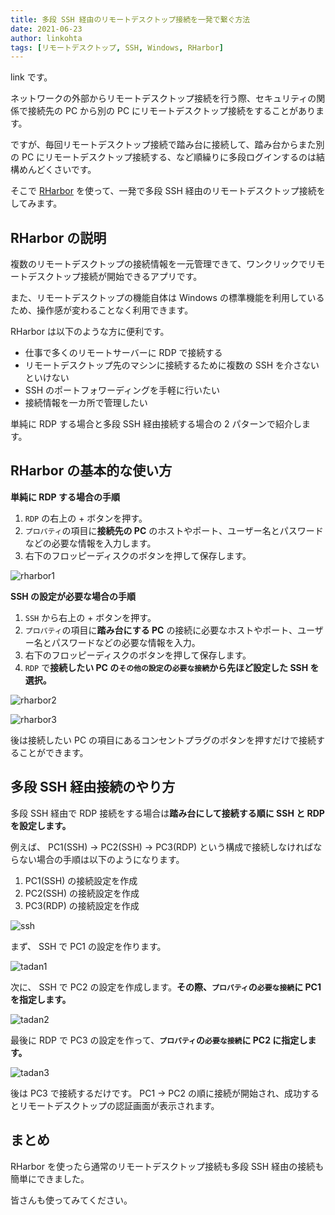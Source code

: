 ```yaml
---
title: 多段 SSH 経由のリモートデスクトップ接続を一発で繋ぐ方法
date: 2021-06-23
author: linkohta
tags: [リモートデスクトップ, SSH, Windows, RHarbor]
---
```


link です。

ネットワークの外部からリモートデスクトップ接続を行う際、セキュリティの関係で接続先の PC から別の PC にリモートデスクトップ接続をすることがあります。

ですが、毎回リモートデスクトップ接続で踏み台に接続して、踏み台からまた別の PC にリモートデスクトップ接続する、など順繰りに多段ログインするのは結構めんどくさいです。

そこで [RHarbor](https://kenzauros.github.io/rharbor/index.ja.html) を使って、一発で多段 SSH 経由のリモートデスクトップ接続をしてみます。

## RHarbor の説明

複数のリモートデスクトップの接続情報を一元管理できて、ワンクリックでリモートデスクトップ接続が開始できるアプリです。

また、リモートデスクトップの機能自体は Windows の標準機能を利用しているため、操作感が変わることなく利用できます。

RHarbor は以下のような方に便利です。

- 仕事で多くのリモートサーバーに RDP で接続する
- リモートデスクトップ先のマシンに接続するために複数の SSH を介さないといけない
- SSH のポートフォワーディングを手軽に行いたい
- 接続情報を一カ所で管理したい

単純に RDP する場合と多段 SSH 経由接続する場合の 2 パターンで紹介します。

## RHarbor の基本的な使い方

**単純に RDP する場合の手順**

1. `RDP` の右上の + ボタンを押す。
2. `プロパティ`の項目に**接続先の PC** のホストやポート、ユーザー名とパスワードなどの必要な情報を入力します。
3. 右下のフロッピーディスクのボタンを押して保存します。

![rharbor1](images/rharbor-connect-rdp-through-multi-hop-ssh-1.png)

**SSH の設定が必要な場合の手順**

1. `SSH` から右上の + ボタンを押す。
2. `プロパティ`の項目に**踏み台にする PC** の接続に必要なホストやポート、ユーザー名とパスワードなどの必要な情報を入力。
3. 右下のフロッピーディスクのボタンを押して保存します。
4. `RDP` で**接続したい PC の`その他の設定`の`必要な接続`から先ほど設定した SSH を選択。**

![rharbor2](images/rharbor-connect-rdp-through-multi-hop-ssh-2.png)

![rharbor3](images/rharbor-connect-rdp-through-multi-hop-ssh-3.png)

後は接続したい PC の項目にあるコンセントプラグのボタンを押すだけで接続することができます。

## 多段 SSH 経由接続のやり方

多段 SSH 経由で RDP 接続をする場合は**踏み台にして接続する順に SSH と RDP を設定します。**

例えば、 PC1(SSH) → PC2(SSH) → PC3(RDP) という構成で接続しなければならない場合の手順は以下のようになります。

1. PC1(SSH) の接続設定を作成
2. PC2(SSH) の接続設定を作成
3. PC3(RDP) の接続設定を作成

![ssh](images/rharbor-connect-rdp-through-multi-hop-ssh-4.png)

まず、 SSH で PC1 の設定を作ります。

![tadan1](images/rharbor-connect-rdp-through-multi-hop-ssh-5.png)

次に、 SSH で PC2 の設定を作成します。**その際、`プロパティ`の`必要な接続`に PC1 を指定します。**

![tadan2](images/rharbor-connect-rdp-through-multi-hop-ssh-6.png)

最後に RDP で PC3 の設定を作って、**`プロパティ`の`必要な接続`に PC2 に指定します。**

![tadan3](images/rharbor-connect-rdp-through-multi-hop-ssh-7.png)

後は PC3 で接続するだけです。 PC1 → PC2 の順に接続が開始され、成功するとリモートデスクトップの認証画面が表示されます。

## まとめ

RHarbor を使ったら通常のリモートデスクトップ接続も多段 SSH 経由の接続も簡単にできました。

皆さんも使ってみてください。